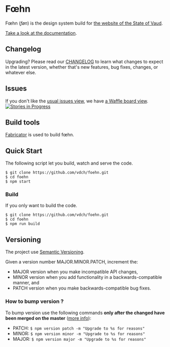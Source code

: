 # Fœhn

Fœhn (*føn*) is the design system build for [the website of the State of Vaud](http://www.vd.ch/).

[Take a look at the documentation](http://dsi-vd.github.io/foehn/).

## Changelog

Upgrading? Please read our [CHANGELOG](https://github.com/DSI-VD/foehn/blob/master/CHANGELOG.md) to learn what changes to expect in the latest version, whether that's new features, bug fixes, changes, or whatever else.

## Issues

If you don't like the [usual issues view](https://github.com/DSI-VD/foehn/issues), we have [a Waffle board view](https://waffle.io/DSI-VD/foehn).  
[![Stories in Progress](https://badge.waffle.io/DSI-VD/foehn.png?label=Ready)](https://waffle.io/DSI-VD/foehn)

## Build tools

[Fabricator](http://fbrctr.github.io/) is used to build fœhn.

## Quick Start

The following script let you build, watch and serve the code.

```shell
$ git clone https://github.com/vdch/foehn.git
$ cd foehn
$ npm start
```

### Build

If you only want to build the code.

```shell
$ git clone https://github.com/vdch/foehn.git
$ cd foehn
$ npm run build
```

## Versioning

The project use [Semantic Versioning](http://semver.org/).

Given a version number MAJOR.MINOR.PATCH, increment the:

- MAJOR version when you make incompatible API changes,
- MINOR version when you add functionality in a backwards-compatible manner, and
- PATCH version when you make backwards-compatible bug fixes.

### How to bump version ?

To bump version use the following commands **only after the changed have been merged on the master** ([more info](https://docs.npmjs.com/cli/version)):

- PATCH: `$ npm version patch -m "Upgrade to %s for reasons"`
- MINOR: `$ npm version minor -m "Upgrade to %s for reasons"`
- MAJOR: `$ npm version major -m "Upgrade to %s for reasons"`
